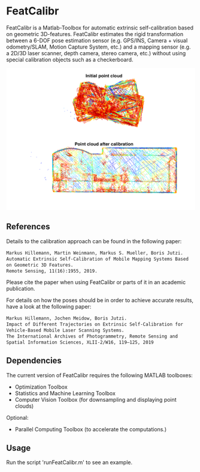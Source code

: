 # FeatCalibr
FeatCalibr is a Matlab-Toolbox for automatic extrinsic self-calibration based on geometric 3D-features. FeatCalibr estimates the rigid transformation between a 6-DOF pose estimation sensor (e.g. GPS/INS, Camera + visual odometry/SLAM, Motion Capture System, etc.) and a mapping sensor (e.g. a 2D/3D laser scanner, depth camera, stereo camera, etc.) without using special calibration objects such as a checkerboard.

![](calibrationExample.png )

## References
Details to the calibration approach can be found in the following paper:

    Markus Hillemann, Martin Weinmann, Markus S. Mueller, Boris Jutzi.
    Automatic Extrinsic Self-Calibration of Mobile Mapping Systems Based on Geometric 3D Features.
    Remote Sensing, 11(16):1955, 2019.

Please cite the paper when using FeatCalibr or parts of it in an academic publication.

For details on how the poses should be in order to achieve accurate results, have a look at the following paper:

    Markus Hillemann, Jochen Meidow, Boris Jutzi.
    Impact of Different Trajectories on Extrinsic Self-Calibration for Vehicle-Based Mobile Laser Scanning Systems.
    The International Archives of Photogrammetry, Remote Sensing and Spatial Information Sciences, XLII-2/W16, 119–125, 2019

## Dependencies
The current version of FeatCalibr requires the following MATLAB toolboxes:

* Optimization Toolbox
* Statistics and Machine Learning Toolbox
* Computer Vision Toolbox (for downsampling and displaying point clouds)

Optional:

* Parallel Computing Toolbox (to accelerate the computations.)

## Usage
Run the script 'runFeatCalibr.m' to see an example.
